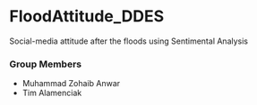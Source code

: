 # FloodAttitude_DDES
Social-media attitude after the floods using Sentimental Analysis

### Group Members 
- Muhammad Zohaib Anwar
- Tim Alamenciak

